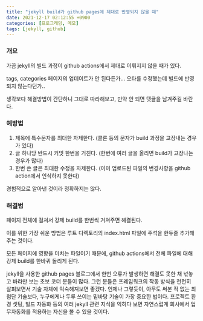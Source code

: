```yaml
---
title: "jekyll build가 github pages에 제대로 반영되지 않을 때"
date: 2021-12-17 02:12:55 +0900
categories: [프로그래밍, 메모]
tags: [jekyll, github]
---
```






### 개요

가끔 jekyll의 빌드 과정이 github actions에서 제대로 이뤄지지 않을 때가 있다.

tags, categories 페이지의 업데이트가 안 된다든가... 오타를 수정했는데 빌드에 반영되지 않는다던가..

생각보다 해결방법이 간단하니 그대로 따라해보고, 만약 안 되면 댓글을 남겨주길 바란다.



### 예방법

1. 제목에 특수문자를 최대한 자제한다. (콜론 등의 문자가 build 과정을 고장내는 경우가 있다)
2. 글 하나당 반드시 커밋 한번을 거친다. (한번에 여러 글을 올리면 build가 고장나는 경우가 많다)
3. 한번 쓴 글은 최대한 수정을 자제한다. (이미 업로드된 파일의 변경사항을 github action에서 인식하지 못한다)

경험적으로 알아낸 것이라 정확하지는 않다.



### 해결법

페이지 전체에 걸쳐서 강제 build를 한번씩 거쳐주면 해결된다.

이를 위한 가장 쉬운 방법은 루트 디렉토리의 index.html 파일에 주석을 한두줄 추가해주는 것이다.

모든 페이지에 영향을 미치는 파일이기 때문에, github actions에서 전체 파일에 대해 강제 build를 한바퀴 돌리게 된다.



jekyll을 사용한 github pages 블로그에서 한번 오류가 발생하면 해결도 못한 채 넋놓고 바라만 보는 초보 코더 분들이 많다. 그런 분들은 프레임워크의 작동 방식을 천천히 살펴보면서 기술 자체에 익숙해져보면 좋겠다. 언제나 그렇듯이, 아무도 써본 적 없는 최첨단 기술보다, 누구에게나 두루 쓰이는 밑바탕 기술이 가장 중요한 법이다. 프로젝트 환경 셋팅, 빌드 자동화 등의 여러 jekyll 관련 지식을 익히다 보면 자연스럽게 회사에서 업무자동화를 적용하는 자신을 볼 수 있을 것이다.


